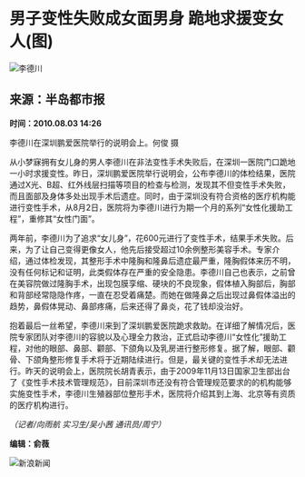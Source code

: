 # 男子变性失败成女面男身 跪地求援变女人(图)

![李德川](https://n.sinaimg.cn/sinakd10200/360/w180h180/20221208/fdb9-f3f9919befc0e964de2cfc9c05090bae.jpg)

## 来源：半岛都市报

**时间：2010.08.03 14:26** 

李德川在深圳鹏爱医院举行的说明会上。何俊 摄

从小梦寐拥有女儿身的男人李德川在非法变性手术失败后，在深圳一医院门口跪地一小时求援变性。昨日，深圳鹏爱医院举行说明会，公布李德川的体检结果，医院通过X光、B超、红外线层扫描等项目的检查与检测，发现其不但变性手术失败，而且面部及身体多处出现手术后遗症。同时，由于深圳没有符合资格的医疗机构能进行变性手术，从8月2日，医院将为李德川进行为期一个月的系列“女性化援助工程”，重修其“女性门面”。

两年前，李德川为了追求“女儿身”，花600元进行了变性手术，结果手术失败。后来，为了让自己变得更像女人，他先后接受超过10余例整形美容手术。专家介绍，通过体检发现，其整形手术中隆胸和隆鼻后遗症最严重，隆胸假体来历不明，没有任何标记和证明，此类假体存在严重的安全隐患。李德川自己也表示，之前曾在美容院做过隆胸手术，出现包膜孪缩、硬块的不良现象，假体植入胸部后，胸部和背部经常隐隐作疼，一直在忍受着痛楚。而她在做隆鼻之后出现过鼻假体溢出的趋势，鼻假体晃动、鼻部疼痛，后来还得了鼻炎，花了钱却没治好。

抱着最后一丝希望，李德川来到了深圳鹏爱医院跪求救助。在详细了解情况后，医院专家团队对李德川的容貌以及心理全力救治，正式启动李德川“女性化”援助工程，对他的眼部、鼻部、颧部、下颌角以及乳房进行整形修复。据了解，眼部、颧骨、下颌角整形修复手术将于近期陆续进行。但是，最关键的变性手术却无法进行。昨天的说明会上，医院院长胡青表示，由于2009年11月13日国家卫生部出台了《变性手术技术管理规范》，目前深圳市还没有符合管理规范要求的的机构能够实施变性手术，李德川生殖器部位整形手术，医院将介绍其到上海、北京等有资质的医疗机构进行。

_（记者/向雨航 实习生/吴小茜 通讯员/周宁）_

**编辑：俞薇** 

![新浪新闻](https://n.sinaimg.cn/default/80905340/20200331/sinalogo.png)
